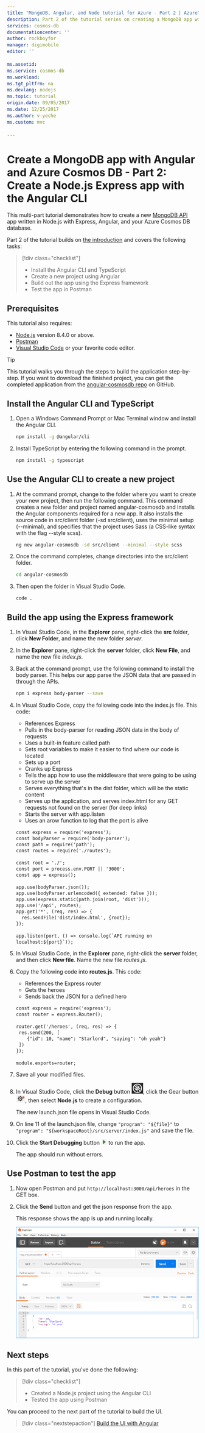 ```yaml
---
title: "MongoDB, Angular, and Node tutorial for Azure - Part 2 | Azure"
description: Part 2 of the tutorial series on creating a MongoDB app with Angular and Node on Azure Cosmos DB using the exact same APIs you use for MongoDB.
services: cosmos-db
documentationcenter: ''
author: rockboyfor
manager: digimobile
editor: ''

ms.assetid: 
ms.service: cosmos-db
ms.workload: 
ms.tgt_pltfrm: na
ms.devlang: nodejs
ms.topic: tutorial
origin.date: 09/05/2017
ms.date: 12/25/2017
ms.author: v-yeche
ms.custom: mvc

---
```

# Create a MongoDB app with Angular and Azure Cosmos DB - Part 2: Create a Node.js Express app with the Angular CLI 

This multi-part tutorial demonstrates how to create a new [MongoDB API](mongodb-introduction.md) app written in Node.js with Express, Angular, and your Azure Cosmos DB database.

Part 2 of the tutorial builds on [the introduction](tutorial-develop-mongodb-nodejs.md) and covers the following tasks:

> [!div class="checklist"]
> * Install the Angular CLI and TypeScript
> * Create a new project using Angular
> * Build out the app using the Express framework
> * Test the app in Postman

<!-- Not Available ## Video walkthrough-->
## Prerequisites

<!-- Not Available Before starting this part of the tutorial, ensure you've watched the [introduction video](tutorial-develop-mongodb-nodejs.md).-->
<!-- Not Available tutorial-develop-mongodb-nodejs.md due to it is all the walkthrough of www.youtub.com-->

This tutorial also requires: 
* [Node.js](https://nodejs.org/) version 8.4.0 or above.
* [Postman](https://www.getpostman.com/)
* [Visual Studio Code](https://code.visualstudio.com/) or your favorite code editor.

> [!TIP]
> This tutorial walks you through the steps to build the application step-by-step. If you want to download the finished project, you can get the completed application from the [angular-cosmosdb repo](https://github.com/Azure-Samples/angular-cosmosdb) on GitHub.

## Install the Angular CLI and TypeScript

1. Open a Windows Command Prompt or Mac Terminal window and install the Angular CLI.

    ```bash
    npm install -g @angular/cli
    ```

2. Install TypeScript by entering the following command in the prompt. 

    ```bash
    npm install -g typescript
    ```

## Use the Angular CLI to create a new project

1. At the command prompt, change to the folder where you want to create your new project, then run the following command. This command creates a new folder and project named angular-cosmosdb and installs the Angular components required for a new app. It also installs the source code in src/client folder (-sd src/client), uses the minimal setup (--minimal), and specifies that the project uses Sass (a CSS-like syntax with the flag --style scss).

    ```bash
    ng new angular-cosmosdb -sd src/client --minimal --style scss
    ```

2. Once the command completes, change directories into the src/client folder.

    ```bash
    cd angular-cosmosdb
    ```

3. Then open the folder in Visual Studio Code.

    ```bash
    code .
    ```

## Build the app using the Express framework

1. In Visual Studio Code, in the **Explorer** pane, right-click the **src** folder, click **New Folder**, and name the new folder *server*.

2. In the **Explorer** pane, right-click the **server** folder, click **New File**, and name the new file *index.js*.

3. Back at the command prompt, use the following command to install the body parser. This helps our app parse the JSON data that are passed in through the APIs.

    ```bash
    npm i express body-parser --save
    ```

4. In Visual Studio Code, copy the following code into the index.js file. This code:
    * References Express
    * Pulls in the body-parser for reading JSON data in the body of requests
    * Uses a built-in feature called path
    * Sets root variables to make it easier to find where our code is located
    * Sets up a port
    * Cranks up Express
    * Tells the app how to use the middleware that were going to be using to serve up the server
    * Serves everything that's in the dist folder, which will be the static content
    * Serves up the application, and serves index.html for any GET requests not found on the server (for deep links)
    * Starts the server with app.listen
    * Uses an arow function to log that the port is alive

   ```node
   const express = require('express');
   const bodyParser = require('body-parser');
   const path = require('path');
   const routes = require('./routes');

   const root = './';
   const port = process.env.PORT || '3000';
   const app = express();

   app.use(bodyParser.json());
   app.use(bodyParser.urlencoded({ extended: false }));
   app.use(express.static(path.join(root, 'dist')));
   app.use('/api', routes);
   app.get('*', (req, res) => {
     res.sendFile('dist/index.html', {root});
   });

   app.listen(port, () => console.log(`API running on localhost:${port}`));
   ```

5. In Visual Studio Code, in the **Explorer** pane, right-click the **server** folder, and then click **New file**. Name the new file *routes.js*. 

6. Copy the following code into **routes.js**. This code:
   * References the Express router
   * Gets the heroes
   * Sends back the JSON for a defined hero

   ```node
   const express = require('express');
   const router = express.Router();

   router.get('/heroes', (req, res) => {
    res.send(200, [
       {"id": 10, "name": "Starlord", "saying": "oh yeah"}
    ])
   });

   module.exports=router;
   ```

7. Save all your modified files. 

8. In Visual Studio Code, click the **Debug** button ![Debug icon in Visual Studio Code](./media/tutorial-develop-mongodb-nodejs-part2/debug-button.png), click the Gear button ![Gear button in Visual Studio Code](./media/tutorial-develop-mongodb-nodejs-part2/gear-button.png), then select **Node.js** to create a configuration.

   The new launch.json file opens in Visual Studio Code.

8. On line 11 of the launch.json file, change `"program": "${file}"` to `"program": "${workspaceRoot}/src/server/index.js"` and save the file.

9. Click the **Start Debugging** button ![Debug icon in Visual Studio Code](./media/tutorial-develop-mongodb-nodejs-part2/start-debugging-button.png) to run the app.

    The app should run without errors.

## Use Postman to test the app

1. Now open Postman and put `http://localhost:3000/api/heroes` in the GET box. 

2. Click the **Send** button and get the json response from the app. 

    This response shows the app is up and running locally. 

    ![Postman showing the request and the response](./media/tutorial-develop-mongodb-nodejs-part2/azure-cosmos-db-postman.png)

## Next steps

In this part of the tutorial, you've done the following:

> [!div class="checklist"]
> * Created a Node.js project using the Angular CLI
> * Tested the app using Postman

You can proceed to the next part of the tutorial to build the UI.

> [!div class="nextstepaction"]
> [Build the UI with Angular](tutorial-develop-mongodb-nodejs-part3.md)
<!-- Update_Description: update meta properties, wording update -->